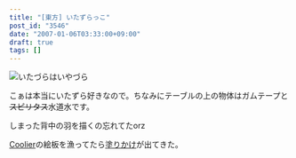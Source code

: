 ```yaml
---
title: "[東方] いたずらっこ"
post_id: "3546"
date: "2007-01-06T03:33:00+09:00"
draft: true
tags: []
---
```



![いたづらはいやづら](https://danmaq.com/image/illustrations/mono/2004-2007/kiddy_s.jpg)

こぁは本当にいたずら好きなので。ちなみにテーブルの上の物体はガムテープと~~スピリタス~~水道水です。

しまった背中の羽を描くの忘れてたorz

[Coolier](http://www5d.biglobe.ne.jp/%7Ecoolier2/)の絵板を漁ってたら[塗りかけ](/image/illustrations/pbbs/2005-2007/tohov_004610_1.png)が出てきた。

